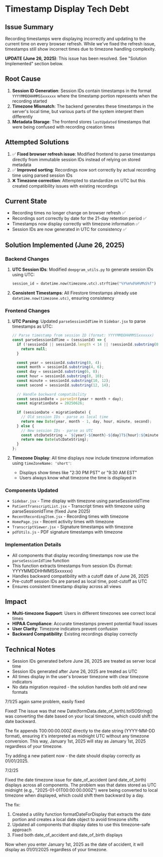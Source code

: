 # Timestamp Display Tech Debt

## Issue Summary
Recording timestamps were displaying incorrectly and updating to the current time on every browser refresh. While we've fixed the refresh issue, timestamps still show incorrect times due to timezone handling complexity.

**UPDATE (June 26, 2025)**: This issue has been resolved. See "Solution Implemented" section below.

## Root Cause
1. **Session ID Generation**: Session IDs contain timestamps in the format `YYYYMMDDHHMMSSxxxxxx` where the timestamp portion represents when the recording started
2. **Timezone Mismatch**: The backend generates these timestamps in the server's local time, but various parts of the system interpret them differently
3. **Metadata Storage**: The frontend stores `lastUpdated` timestamps that were being confused with recording creation times

## Attempted Solutions
1. ✅ **Fixed browser refresh issue**: Modified frontend to parse timestamps directly from immutable session IDs instead of relying on stored metadata
2. ✅ **Improved sorting**: Recordings now sort correctly by actual recording time using parsed session IDs
3. ❌ **Timezone correction**: Attempted to standardize on UTC but this created compatibility issues with existing recordings

## Current State
- Recording times no longer change on browser refresh ✅
- Recordings sort correctly by date for the 21-day retention period ✅
- Timestamps now display correctly with timezone information ✅
- Session IDs are now generated in UTC for consistency ✅

## Solution Implemented (June 26, 2025)

### Backend Changes
1. **UTC Session IDs**: Modified `deepgram_utils.py` to generate session IDs using UTC:
   ```python
   session_id = datetime.now(timezone.utc).strftime("%Y%m%d%H%M%S%f")
   ```

2. **Consistent Timestamps**: All Firestore timestamps already use `datetime.now(timezone.utc)`, ensuring consistency

### Frontend Changes
1. **UTC Parsing**: Updated `parseSessionIdTime` in `Sidebar.jsx` to parse timestamps as UTC:
   ```javascript
   // Parse timestamp from session ID (format: YYYYMMDDHHMMSSxxxxxx)
   const parseSessionIdTime = (sessionId) => {
     if (!sessionId || sessionId.length < 14 || !sessionId.substring(0, 14).match(/^\d{14}$/)) {
       return null;
     }
     
     const year = sessionId.substring(0, 4);
     const month = sessionId.substring(4, 6);
     const day = sessionId.substring(6, 8);
     const hour = sessionId.substring(8, 10);
     const minute = sessionId.substring(10, 12);
     const second = sessionId.substring(12, 14);
     
     // Handle backward compatibility
     const sessionDate = parseInt(year + month + day);
     const migrationDate = 20250626;
     
     if (sessionDate < migrationDate) {
       // Old session IDs - parse as local time
       return new Date(year, month - 1, day, hour, minute, second);
     } else {
       // New session IDs - parse as UTC
       const utcDateString = `${year}-${month}-${day}T${hour}:${minute}:${second}Z`;
       return new Date(utcDateString);
     }
   };
   ```

2. **Timezone Display**: All time displays now include timezone information using `timeZoneName: 'short'`:
   - Displays show times like "2:30 PM PST" or "9:30 AM EST"
   - Users always know what timezone the time is displayed in

### Components Updated
- `Sidebar.jsx` - Time display with timezone using parseSessionIdTime
- `PatientTranscriptList.jsx` - Transcript times with timezone using parseSessionIdTime (fixed June 2025)
- `RecentRecordingItem.jsx` - Recording times with timezone
- `HomePage.jsx` - Recent activity times with timezone
- `TranscriptViewer.jsx` - Signature timestamps with timezone
- `pdfUtils.js` - PDF signature timestamps with timezone

### Implementation Details
- All components that display recording timestamps now use the `parseSessionIdTime` function
- This function extracts timestamps from session IDs (format: YYYYMMDDHHMMSSxxxxxx)
- Handles backward compatibility with a cutoff date of June 26, 2025
- Pre-cutoff session IDs are parsed as local time, post-cutoff as UTC
- Ensures consistent timestamp display across all views

## Impact
- **Multi-timezone Support**: Users in different timezones see correct local times
- **HIPAA Compliance**: Accurate timestamps prevent potential fraud issues
- **User Clarity**: Timezone indicators prevent confusion
- **Backward Compatibility**: Existing recordings display correctly

## Technical Notes
- Session IDs generated before June 26, 2025 are treated as server local time
- Session IDs generated after June 26, 2025 are treated as UTC
- All times display in the user's browser timezone with clear timezone indicators
- No data migration required - the solution handles both old and new formats

7/1/25 again same problem, easily fixed 

Fixed! The issue was that new Date(formData.date_of_birth).toISOString() was
  converting the date based on your local timezone, which could shift the date
  backward.

  The fix appends T00:00:00.000Z directly to the date string (YYYY-MM-DD
  format), ensuring it's interpreted as midnight UTC without any timezone
  conversion. This way, January 1st, 2025 will stay as January 1st, 2025
  regardless of your timezone.

  Try adding a new patient now - the date should display correctly as
  01/01/2025.

  7/2/25 

   Fixed the date timezone issue for date_of_accident
  (and date_of_birth) displays across all components.
  The problem was that dates stored as UTC midnight
  (e.g., "2025-01-01T00:00:00.000Z") were being
  converted to local timezone when displayed, which
  could shift them backward by a day.

  The fix:
  1. Created a utility function formatDateForDisplay
  that extracts the date portion and creates a local
  date object to avoid timezone shifts
  2. Updated all components that display dates to use
  this timezone-safe approach
  3. Fixed both date_of_accident and date_of_birth
  displays

  Now when you enter January 1st, 2025 as the date of
  accident, it will display as 01/01/2025 regardless of
   your timezone.
